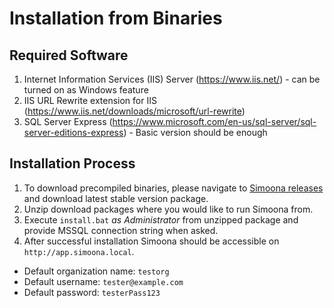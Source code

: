 # Installation from Binaries

## Required Software

1. Internet Information Services (IIS) Server (<https://www.iis.net/>) - can be turned on as Windows feature
2. IIS URL Rewrite extension for IIS (<https://www.iis.net/downloads/microsoft/url-rewrite>)
3. SQL Server Express (<https://www.microsoft.com/en-us/sql-server/sql-server-editions-express>) - Basic version should be enough

## Installation Process

1. To download precompiled binaries, please navigate to [Simoona releases](https://github.com/VismaLietuva/simoona/releases) and download latest stable version package.
1. Unzip download packages where you would like to run Simoona from.
1. Execute `install.bat` *as Administrator* from unzipped package and provide MSSQL connection string when asked.
1. After successful installation Simoona should be accessible on `http://app.simoona.local`.

- Default organization name: `testorg`
- Default username: `tester@example.com`
- Default password: `testerPass123`

